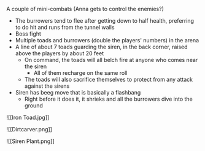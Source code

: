 A couple of mini-combats (Anna gets to control the enemies?)
- The burrowers tend to flee after getting down to half health, preferring to do hit and runs from the tunnel walls 
- Boss fight
- Multiple toads and burrowers (double the players' numbers) in the arena
- A line of about 7 toads guarding the siren, in the back corner, raised above the players by about 20 feet
	- On command, the toads will all belch fire at anyone who comes near the siren
		- All of them recharge on the same roll
	- The toads will also sacrifice themselves to protect from any attack against the sirens
- Siren has beeg move that is basically a flashbang
	- Right before it does it, it shrieks and all the burrowers dive into the ground


![[Iron Toad.jpg]]

![[Dirtcarver.png]]

![[Siren Plant.png]]
